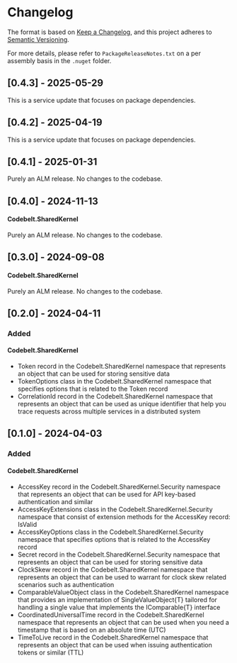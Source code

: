 # Changelog

The format is based on [Keep a Changelog](https://keepachangelog.com/en/1.1.0/), and this project adheres to [Semantic Versioning](https://semver.org/spec/v2.0.0.html).

For more details, please refer to `PackageReleaseNotes.txt` on a per assembly basis in the `.nuget` folder.

## [0.4.3] - 2025-05-29

This is a service update that focuses on package dependencies.

## [0.4.2] - 2025-04-19

This is a service update that focuses on package dependencies.

## [0.4.1] - 2025-01-31

Purely an ALM release. No changes to the codebase.

## [0.4.0] - 2024-11-13

#### Codebelt.SharedKernel

Purely an ALM release. No changes to the codebase.

## [0.3.0] - 2024-09-08

#### Codebelt.SharedKernel

Purely an ALM release. No changes to the codebase.

## [0.2.0] - 2024-04-11

### Added

#### Codebelt.SharedKernel

- Token record in the Codebelt.SharedKernel namespace that represents an object that can be used for storing sensitive data
- TokenOptions class in the Codebelt.SharedKernel namespace that specifies options that is related to the Token record
- CorrelationId record in the Codebelt.SharedKernel namespace that represents an object that can be used as unique identifier that help you trace requests across multiple services in a distributed system

## [0.1.0] - 2024-04-03

### Added

#### Codebelt.SharedKernel

- AccessKey record in the Codebelt.SharedKernel.Security namespace that represents an object that can be used for API key-based authentication and similar
- AccessKeyExtensions class in the Codebelt.SharedKernel.Security namespace that consist of extension methods for the AccessKey record: IsValid
- AccessKeyOptions class in the Codebelt.SharedKernel.Security namespace that specifies options that is related to the AccessKey record
- Secret record in the Codebelt.SharedKernel.Security namespace that represents an object that can be used for storing sensitive data
- ClockSkew record in the Codebelt.SharedKernel namespace that represents an object that can be used to warrant for clock skew related scenarios such as authentication
- ComparableValueObject class in the Codebelt.SharedKernel namespace that provides an implementation of SingleValueObject{T} tailored for handling a single value that implements the IComparable{T} interface
- CoordinatedUniversalTime record in the Codebelt.SharedKernel namespace that represents an object that can be used when you need a timestamp that is based on an absolute time (UTC)
- TimeToLive record in the Codebelt.SharedKernel namespace that represents an object that can be used when issuing authentication tokens or similar (TTL)
